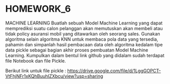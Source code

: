 # HOMEWORK_6
MACHINE LEARNING
Buatlah sebuah Model Machine Learning yang dapat memprediksi suatu calon pelanggan akan memutuskan akan membeli atau tidak policy asuransi mobil yang ditawarkan oleh seorang sales. Gunakan algoritma selain algoritma KNN untuk membaca pola data yang tersedia, pahamin dan simpanlah hasil pembacaan data oleh algoritma kedalam tipe data pickle sebagai bagian akhir proses pembuatan Model Machine Learning. Kumpulkan dalam bentul link github yang didalam sudah terdapat file Notebook dan file Pickle.

Berikut link untuk file pickle : https://drive.google.com/file/d/1LggGOPCT-VtFhjNFr1xKQhBuuhIZXbcu/view?usp=sharing
